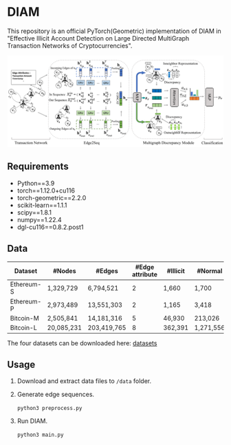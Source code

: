 # DIAM
This repository is an official PyTorch(Geometric) implementation of DIAM in "Effective Illicit Account Detection on Large Directed MultiGraph
Transaction Networks of Cryptocurrencies".

![Framework](figs/framework-1.png)

## Requirements

- Python==3.9
- torch==1.12.0+cu116
- torch-geometric==2.2.0
- scikit-learn==1.1.1
- scipy==1.8.1
- numpy==1.22.4
- dgl-cu116==0.8.2.post1

## Data

| Dataset                            | #Nodes     | #Edges      | #Edge attribute | #Illicit | #Normal  | Illicit:Normal |
|------------------------------------|------------|-------------|------------------|-----------|-----------|----------------|
| Ethereum-S | 1,329,729  | 6,794,521   | 2                | 1,660     | 1,700     | 1:1.02         |
| Ethereum-P      | 2,973,489  | 13,551,303  | 2                | 1,165     | 3,418     | 1:2.93         |
| Bitcoin-M   | 2,505,841  | 14,181,316  | 5                | 46,930    | 213,026   | 1:4.54         |
| Bitcoin-L                         | 20,085,231 | 203,419,765 | 8                | 362,391   | 1,271,556 | 1: 3.51        |

The four datasets can be downloaded here: 	[datasets](https://connectpolyu-my.sharepoint.com/:f:/g/personal/22040455r_connect_polyu_hk/Eql0SlCGirNOsxT_X6qIfHkBTb2PNVM2JWVV9IEQmPAAoA)
## Usage
1. Download and extract data files to `/data` folder.
2. Generate edge sequences.

    `python3 preprocess.py`

3. Run DIAM.
   
    `python3 main.py`
